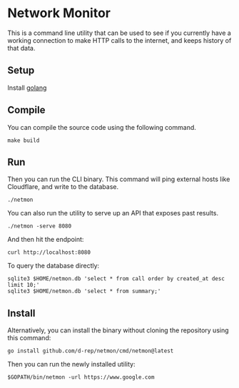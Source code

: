 # Network Monitor

This is a command line utility that can be used to see if you currently have a 
working connection to make HTTP calls to the internet, and keeps history of that
data.

## Setup

Install [golang](https://go.dev)

## Compile

You can compile the source code using the following command.
```shell
make build
```

## Run

Then you can run the CLI binary.  This command will ping external hosts like Cloudflare, and write to the database.

```shell
./netmon
```

You can also run the utility to serve up an API that exposes past results.

```shell
./netmon -serve 8080
```

And then hit the endpoint:
```shell
curl http://localhost:8080
```

To query the database directly:
```shell
sqlite3 $HOME/netmon.db 'select * from call order by created_at desc limit 10;'
sqlite3 $HOME/netmon.db 'select * from summary;'
```

## Install

Alternatively, you can install the binary without cloning the repository using this command:

```shell
go install github.com/d-rep/netmon/cmd/netmon@latest
```

Then you can run the newly installed utility:
```shell
$GOPATH/bin/netmon -url https://www.google.com
```
